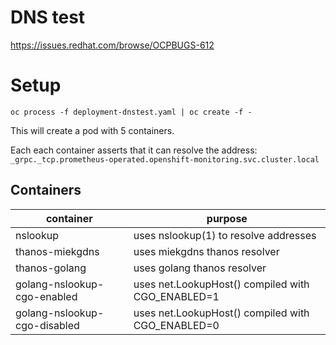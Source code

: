 # DNS test

https://issues.redhat.com/browse/OCPBUGS-612

# Setup

    oc process -f deployment-dnstest.yaml | oc create -f -

This will create a pod with 5 containers.

Each each container asserts that it can resolve the address: `_grpc._tcp.prometheus-operated.openshift-monitoring.svc.cluster.local`

## Containers

| container                    | purpose                                           |
|------------------------------|---------------------------------------------------|
| nslookup                     | uses nslookup(1) to resolve addresses             |
| thanos-miekgdns              | uses miekgdns thanos resolver                     |
| thanos-golang                | uses golang thanos resolver                       |
| golang-nslookup-cgo-enabled  | uses net.LookupHost() compiled with CGO_ENABLED=1 |
| golang-nslookup-cgo-disabled | uses net.LookupHost() compiled with CGO_ENABLED=0 |


